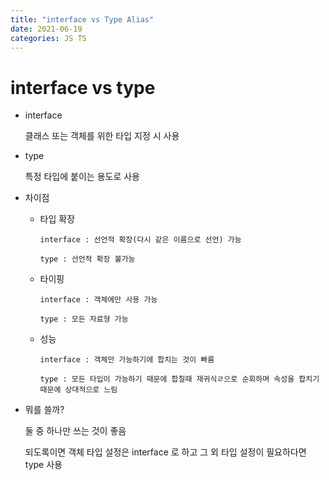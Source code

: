 ```yaml
---
title: "interface vs Type Alias"
date: 2021-06-19
categories: JS TS
---
```


# interface vs type

- interface

  클래스 또는 객체를 위한 타입 지정 시 사용

- type

  특정 타입에 붙이는 용도로 사용

- 차이점

  - 타입 확장

        interface : 선언적 확장(다시 같은 이름으로 선언) 가능

        type : 선언적 확장 불가능

  - 타이핑

        interface : 객체에만 사용 가능

        type : 모든 자료형 가능

  - 성능

        interface : 객체만 가능하기에 합치는 것이 빠름

        type : 모든 타입이 가능하기 때문에 합칠때 재귀식ㄹ으로 순회하며 속성을 합치기 때문에 상대적으로 느림

- 뭐를 쓸까?

  둘 중 하나만 쓰는 것이 좋음

  되도록이면 객체 타입 설정은 interface 로 하고 그 외 타입 설정이 필요하다면 type 사용
